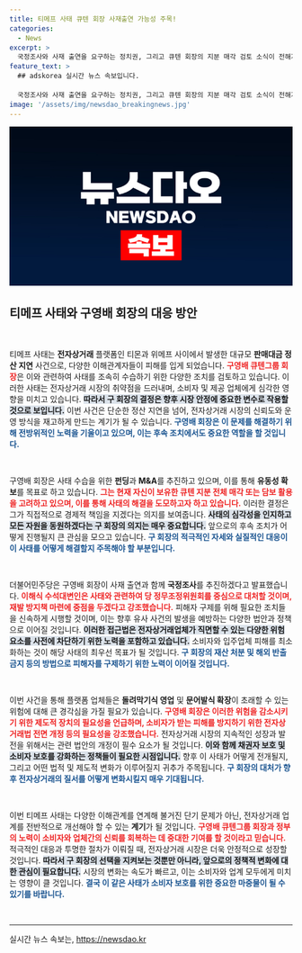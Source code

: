```yaml
---
title: 티메프 사태 큐텐 회장 사재출연 가능성 주목!
categories:
  - News
excerpt: >
  국정조사와 사재 출연을 요구하는 정치권, 그리고 큐텐 회장의 지분 매각 검토 소식이 전해지는 티메프 사태. 피해자 구제를 향한 드라마 같은 전개가 주목받고 있다! 클릭해 자세한 내용을 확인하세요!
feature_text: >
  ## adskorea 실시간 뉴스 속보입니다.

  국정조사와 사재 출연을 요구하는 정치권, 그리고 큐텐 회장의 지분 매각 검토 소식이 전해지는 티메프 사태. 피해자 구제를 향한 드라마 같은 전개가 주목받고 있다! 클릭해 자세한 내용을 확인하세요!
image: '/assets/img/newsdao_breakingnews.jpg'
---
```


<p><img src="/assets/img/newsdao_breakingnews.jpg" alt="adskorea 속보" /></p>

<h2 data-ke-size="size26">티메프 사태와 구영배 회장의 대응 방안</h2>

<p data-ke-size="size16">&nbsp;</p>

<p>티메프 사태는 <strong>전자상거래</strong> 플랫폼인 티몬과 위메프 사이에서 발생한 대규모 <strong>판매대금 정산 지연</strong> 사건으로, 다양한 이해관계자들이 피해를 입게 되었습니다. <b><span style="color: #ee2323;">구영배 큐텐그룹 회장</span></b>은 이와 관련하여 사태를 조속히 수습하기 위한 다양한 조치를 검토하고 있습니다. 이러한 사태는 전자상거래 시장의 취약점을 드러내며, 소비자 및 제공 업체에게 심각한 영향을 미치고 있습니다. <b><span style="background-color: #21538527;">따라서 구 회장의 결정은 향후 시장 안정에 중요한 변수로 작용할 것으로 보입니다.</span></b> 이번 사건은 단순한 정산 지연을 넘어, 전자상거래 시장의 신뢰도와 운영 방식을 재고하게 만드는 계기가 될 수 있습니다. <b><span style="color: #1a5490;">구영배 회장은 이 문제를 해결하기 위해 전방위적인 노력을 기울이고 있으며, 이는 후속 조치에서도 중요한 역할을 할 것입니다.</span></b></p>

<p data-ke-size="size16">&nbsp;</p>

<p>구영배 회장은 사태 수습을 위한 <b>펀딩</b>과 <b>M&amp;A</b>를 추진하고 있으며, 이를 통해 <strong>유동성 확보</strong>를 목표로 하고 있습니다. <b><span style="color: #ee2323;">그는 현재 자신이 보유한 큐텐 지분 전체 매각 또는 담보 활용을 고려하고 있으며, 이를 통해 사태의 해결을 도모하고자 하고 있습니다.</span></b> 이러한 결정은 그가 직접적으로 경제적 책임을 지겠다는 의지를 보여줍니다. <b><span style="background-color: #21538527;">사태의 심각성을 인지하고 모든 자원을 동원하겠다는 구 회장의 의지는 매우 중요합니다.</span></b> 앞으로의 후속 조치가 어떻게 진행될지 큰 관심을 모으고 있습니다. <b><span style="color: #1a5490;">구 회장의 적극적인 자세와 실질적인 대응이 이 사태를 어떻게 해결할지 주목해야 할 부분입니다.</span></b></p>

<p data-ke-size="size16">&nbsp;</p>

<p>더불어민주당은 구영배 회장이 사재 출연과 함께 <strong>국정조사</strong>를 추진하겠다고 발표했습니다. <b><span style="color: #ee2323;">이해식 수석대변인은 사태와 관련하여 당 정무조정위원회를 중심으로 대처할 것이며, 재발 방지책 마련에 중점을 두겠다고 강조했습니다.</span></b> 피해자 구제를 위해 필요한 조치들을 신속하게 시행할 것이며, 이는 향후 유사 사건의 발생을 예방하는 다양한 법안과 정책으로 이어질 것입니다. <b><span style="background-color: #21538527;">이러한 접근법은 전자상거래업체가 직면할 수 있는 다양한 위험 요소를 사전에 차단하기 위한 노력을 포함하고 있습니다.</span></b> 소비자와 입주업체 피해를 최소화하는 것이 해당 사태의 최우선 목표가 될 것입니다. <b><span style="color: #1a5490;">구 회장의 재산 처분 및 해외 반출금지 등의 방법으로 피해자를 구제하기 위한 노력이 이어질 것입니다.</span></b></p>

<p data-ke-size="size16">&nbsp;</p>

<p>이번 사건을 통해 플랫폼 업체들은 <b>돌려막기식 영업</b> 및 <b>문어발식 확장</b>이 초래할 수 있는 위험에 대해 큰 경각심을 가질 필요가 있습니다. <b><span style="color: #ee2323;">구영배 회장은 이러한 위험을 감소시키기 위한 제도적 장치의 필요성을 언급하며, 소비자가 받는 피해를 방지하기 위한 전자상거래법 전면 개정 등의 필요성을 강조했습니다.</span></b> 전자상거래 시장의 지속적인 성장과 발전을 위해서는 관련 법안의 개정이 필수 요소가 될 것입니다. <b><span style="background-color: #21538527;">이와 함께 채권자 보호 및 소비자 보호를 강화하는 정책들이 필요한 시점입니다.</span></b> 향후 이 사태가 어떻게 전개될지, 그리고 어떤 법적 및 제도적 변화가 이루어질지 귀추가 주목됩니다. <b><span style="color: #1a5490;">구 회장의 대처가 향후 전자상거래의 질서를 어떻게 변화시킬지 매우 기대됩니다.</span></b></p>

<p data-ke-size="size16">&nbsp;</p>

<p>이번 티메프 사태는 다양한 이해관계를 연계해 불거진 단기 문제가 아닌, 전자상거래 업계를 전반적으로 개선해야 할 수 있는 <strong>계기</strong>가 될 것입니다. <b><span style="color: #ee2323;">구영배 큐텐그룹 회장과 정부의 노력이 소비자와 업체간의 신뢰를 회복하는 데 중대한 기여를 할 것이라고 믿습니다.</span></b> 적극적인 대응과 투명한 절차가 이뤄질 때, 전자상거래 시장은 더욱 안정적으로 성장할 것입니다. <b><span style="background-color: #21538527;">따라서 구 회장의 선택을 지켜보는 것뿐만 아니라, 앞으로의 정책적 변화에 대한 관심이 필요합니다.</span></b> 시장의 변화는 속도가 빠르고, 이는 소비자와 업계 모두에게 미치는 영향이 클 것입니다. <b><span style="color: #1a5490;">결국 이 같은 사태가 소비자 보호를 위한 중요한 마중물이 될 수 있기를 바랍니다.</span></b></p>

<p data-ke-size="size16">&nbsp;</p>

<hr>
실시간 뉴스 속보는, <a href="https://newsdao.kr" rel="dofollow">https://newsdao.kr</a>


